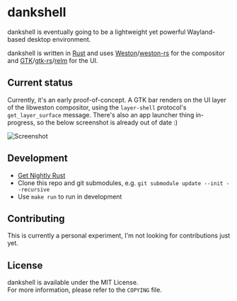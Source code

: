 
# dankshell

dankshell is eventually going to be a lightweight yet powerful Wayland-based desktop environment.

dankshell is written in [Rust] and uses [Weston]/[weston-rs] for the compositor and [GTK]/[gtk-rs]/[relm] for the UI.

[Rust]: https://www.rust-lang.org
[Weston]: https://cgit.freedesktop.org/wayland/weston/
[weston-rs]: https://github.com/myfreeweb/weston-rs
[GTK]: https://www.gtk.org
[gtk-rs]: https://gtk-rs.org
[relm]: https://github.com/antoyo/relm

## Current status

Currently, it's an early proof-of-concept.
A GTK bar renders on the UI layer of the libweston compositor, using the `layer-shell` protocol's `get_layer_surface` message.
There's also an app launcher thing in-progress, so the below screenshot is already out of date :)

![Screenshot](https://unrelentingtech.s3.dualstack.eu-west-1.amazonaws.com/dankshell-prototype-1.png)

## Development

- [Get Nightly Rust](https://rustup.rs)
- Clone this repo and git submodules, e.g. `git submodule update --init --recursive`
- Use `make run` to run in development

## Contributing

This is currently a personal experiment, I'm not looking for contributions just yet.

## License

dankshell is available under the MIT License.  
For more information, please refer to the `COPYING` file.
